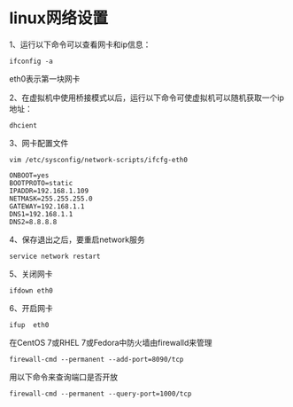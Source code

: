 

# linux网络设置

1、运行以下命令可以查看网卡和ip信息：

```
ifconfig -a
```

eth0表示第一块网卡

2、在虚拟机中使用桥接模式以后，运行以下命令可使虚拟机可以随机获取一个ip地址：

```
dhcient
```

3、网卡配置文件

```
vim /etc/sysconfig/network-scripts/ifcfg-eth0
```

```
ONBOOT=yes
BOOTPROTO=static
IPADDR=192.168.1.109
NETMASK=255.255.255.0
GATEWAY=192.168.1.1
DNS1=192.168.1.1
DNS2=8.8.8.8
```

4、保存退出之后，要重启network服务

```
service network restart
```

5、关闭网卡

```
ifdown eth0
```

6、开启网卡

```
ifup  eth0
```


在CentOS 7或RHEL 7或Fedora中防火墙由firewalld来管理

```
firewall-cmd --permanent --add-port=8090/tcp
```

用以下命令来查询端口是否开放

```
firewall-cmd --permanent --query-port=1000/tcp
```

